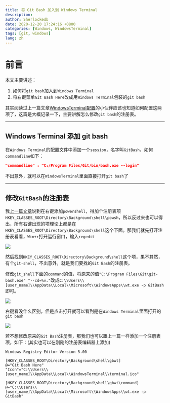 ```yaml
---
title: 将 Git Bash 加入到 Windows Terminal
description:
author: Sherlockedb
date: 2020-12-20 17:24:16 +0800
categories: [Windows, WindowsTerminal]
tags: [git, windows]
lang: zh
---
```



# 前言
本文主要讲述：
1. 如何将`git bash`加入到`Windows Terminal`
2. 将右键菜单`Git Bash Here`改成用`Windows Terminal`包装的`git bash`

其实阅读过上一篇文章[WindowsTerminal配置](../windows-terminal-configuration)的小伙伴应该也知道如何配置这两项了，这篇是大概记录一下，主要讲解怎么修改`git bash`的注册表。

---

## Windows Terminal 添加 git bash
在`Windows Terminal`的配置文件中添加一个`session`，名字叫`GitBash`，如何`commandline`如下：
```json
"commandline" : "C:/Program Files/Git/bin/bash.exe --login"
```
不出意外，就可以在`WindowsTerminal`里面直接打开`git bash`了

---

## 修改`GitBash`的注册表
我[上一篇文章](../windows-terminal-configuration)说到在右键添加`powershell`，得加个注册表项`HKEY_CLASSES_ROOT\Directory\Background\shell\powsh`，所以反过来也可以得出，所有右键出现的项理论上都是在`HKEY_CLASSES_ROOT\Directory\Background\shell`这个下面。那我们就先打开注册表看看，`Win+r`打开运行窗口，输入`regedit`

![](https://raw.githubusercontent.com/Sherlockedb/github.page/gh-pages/blog/20201218162917.png)

然后找到`HKEY_CLASSES_ROOT\Directory\Background\shell`这个项，果不其然，有个`git-shell`，不出意外，就是我们要找的`Git Bash`的注册表。

修改`git_shell`下面的`command`的值，将原来的值`"C:\Program Files\Git\git-bash.exe" "--cd=%v."`改成`C:\\Users\\[user_name]\\AppData\\Local\\Microsoft\\WindowsApps\\wt.exe -p GitBash`即可。

![](https://raw.githubusercontent.com/Sherlockedb/github.page/gh-pages/blog/20201218162850.png)

右键看没什么区别，但是点击打开就可以看到是在`Windows Terminal`里面打开的`git bash`

![](https://raw.githubusercontent.com/Sherlockedb/github.page/gh-pages/blog/20201218162654.png)

若不想修改原来的`Git Bash`注册表，那我们也可以跟上一篇一样添加一个注册表项，如下：(其实也可以在刚刚的注册表编辑器上添加)

```reg
Windows Registry Editor Version 5.00

[HKEY_CLASSES_ROOT\Directory\Background\shell\gbwt]
@="Git Bash Here"
"Icon"="C:\\Users\\[user_name]\\AppData\\Local\\WindowsTerminal\\terminal.ico"

[HKEY_CLASSES_ROOT\Directory\Background\shell\gbwt\command]
@="C:\\Users\\[user_name]\\AppData\\Local\\Microsoft\\WindowsApps\\wt.exe -p GitBash"
```